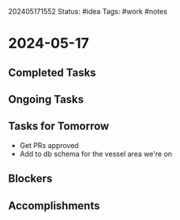 202405171552
Status: #idea
Tags: #work #notes 

# 2024-05-17

## Completed Tasks

## Ongoing Tasks

## Tasks for Tomorrow
- Get PRs approved 
- Add to db schema for the vessel area we're on

## Blockers

## Accomplishments

